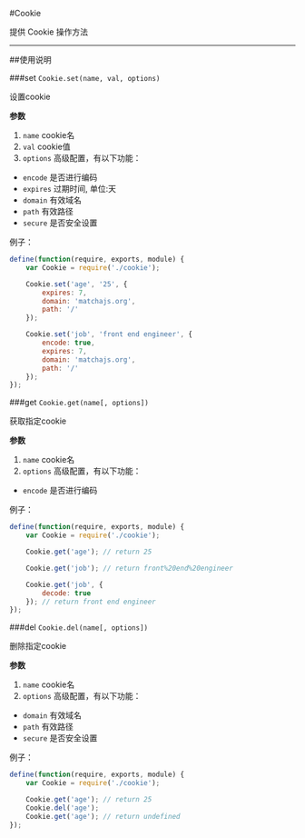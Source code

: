 #Cookie

提供 Cookie 操作方法

---


##使用说明

###set `Cookie.set(name, val, options)`

设置cookie

**参数**

1. `name` cookie名
2. `val` cookie值
3. `options` 高级配置，有以下功能：
+ `encode` 是否进行编码
+ `expires` 过期时间, 单位:天
+ `domain` 有效域名
+ `path` 有效路径
+ `secure` 是否安全设置


例子：
```js
define(function(require, exports, module) {
    var Cookie = require('./cookie');

    Cookie.set('age', '25', {
        expires: 7,
        domain: 'matchajs.org',
        path: '/'
    });

    Cookie.set('job', 'front end engineer', {
        encode: true,
        expires: 7,
        domain: 'matchajs.org',
        path: '/'
    });
});
```

###get `Cookie.get(name[, options])`

获取指定cookie

**参数**

1. `name` cookie名
2. `options` 高级配置，有以下功能：
+ `encode` 是否进行编码


例子：
```js
define(function(require, exports, module) {
    var Cookie = require('./cookie');

    Cookie.get('age'); // return 25

    Cookie.get('job'); // return front%20end%20engineer

    Cookie.get('job', {
        decode: true
    }); // return front end engineer
});
```

###del `Cookie.del(name[, options])`

删除指定cookie

**参数**

1. `name` cookie名
2. `options` 高级配置，有以下功能：
+ `domain` 有效域名
+ `path` 有效路径
+ `secure` 是否安全设置


例子：

```js
define(function(require, exports, module) {
    var Cookie = require('./cookie');

    Cookie.get('age'); // return 25
    Cookie.del('age');
    Cookie.get('age'); // return undefined
});
```